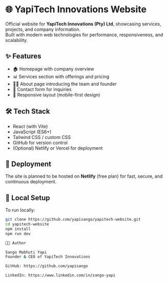 # 🌐 YapiTech Innovations Website

Official website for **YapiTech Innovations (Pty) Ltd**, showcasing services, projects, and company information.  
Built with modern web technologies for performance, responsiveness, and scalability.

## ✨ Features
- 🏠 Homepage with company overview  
- 📊 Services section with offerings and pricing  
- 👨‍💻 About page introducing the team and founder  
- 📩 Contact form for inquiries  
- 📱 Responsive layout (mobile-first design)  

## 🛠️ Tech Stack
- React (with Vite)
- JavaScript (ES6+)
- Tailwind CSS / custom CSS
- GitHub for version control
- (Optional) Netlify or Vercel for deployment

## 🚀 Deployment
The site is planned to be hosted on **Netlify** (free plan) for fast, secure, and continuous deployment.

## 📂 Local Setup
To run locally:

```bash
git clone https://github.com/yapisango/yapitech-website.git
cd yapitech-website
npm install
npm run dev

👨‍💻 Author

Sango Mabhuti Yapi
Founder & CEO of YapiTech Innovations

GitHub: https://github.com/yapisango

LinkedIn: https://www.linkedin.com/in/sango-yapi

